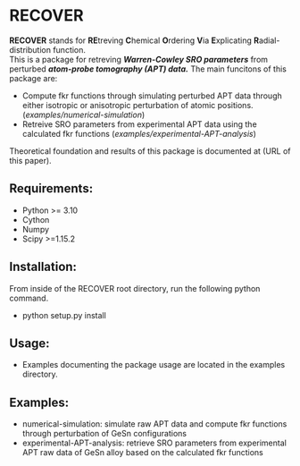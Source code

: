 # **RECOVER** 
**RECOVER** stands for **RE**treving **C**hemical **O**rdering **V**ia **E**xplicating **R**adial-distribution function.  <br> 
This is a package for retreving ***Warren-Cowley SRO parameters*** from perturbed ***atom-probe tomography (APT) data.*** The main funcitons of this package are:

* Compute fkr functions through simulating perturbed APT data through either isotropic or anisotropic perturbation of atomic positions. (_examples/numerical-simulation_)
* Retreive SRO parameters from experimental APT data using the calculated fkr functions (_examples/experimental-APT-analysis_)

Theoretical foundation and results of this package is documented at (URL of this paper). 
  
## Requirements:
  * Python >= 3.10
  * Cython
  * Numpy
  * Scipy >=1.15.2


## Installation:
  From inside of the RECOVER root directory, run the following python command.
  * python setup.py install

## Usage:
  * Examples documenting the package usage are located in the examples directory.

## Examples:
  * numerical-simulation: simulate raw APT data and compute fkr functions through perturbation of GeSn configurations
  * experimental-APT-analysis: retrieve SRO parameters from experimental APT raw data of GeSn alloy based on the calculated fkr functions

